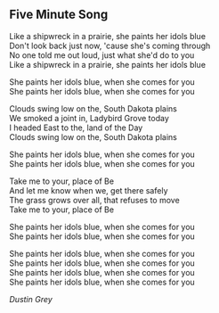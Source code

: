 ## Five Minute Song
Like a shipwreck in a prairie, she paints her idols blue  
Don't look back just now, 'cause she's coming through  
No one told me out loud, just what she'd do to you  
Like a shipwreck in a prairie, she paints her idols blue  

She paints her idols blue, when she comes for you  
She paints her idols blue, when she comes for you  

Clouds swing low on the, South Dakota plains  
We smoked a joint in, Ladybird Grove today  
I headed East to the, land of the Day  
Clouds swing low on the, South Dakota plains  

She paints her idols blue, when she comes for you  
She paints her idols blue, when she comes for you  

Take me to your, place of Be  
And let me know when we, get there safely  
The grass grows over all, that refuses to move  
Take me to your, place of Be  

She paints her idols blue, when she comes for you  
She paints her idols blue, when she comes for you  

She paints her idols blue, when she comes for you  
She paints her idols blue, when she comes for you  
She paints her idols blue, when she comes for you  
She paints her idols blue, when she comes for you  

*Dustin Grey*
